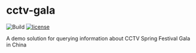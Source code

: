 # cctv-gala

![Build](https://github.com/winkingzhang/cctv-gala/workflows/Build/badge.svg?branch=main)
[![license](https://img.shields.io/badge/License-Apache_2.0-purple.svg)](LICENSE)


A demo solution for querying information about CCTV Spring Festival Gala in China
